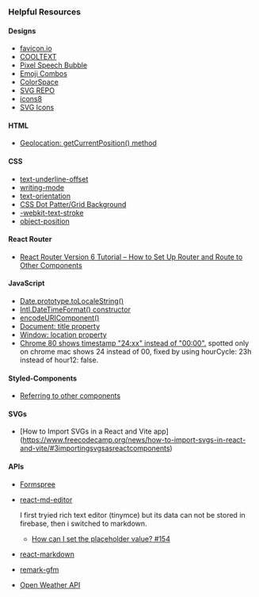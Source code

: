 ### Helpful Resources

#### Designs

- [favicon.io](https://favicon.io/favicon-generator/)
- [COOLTEXT](https://cooltext.top/)
- [Pixel Speech Bubble](https://pixelspeechbubble.com/)
- [Emoji Combos](https://emojicombos.com/)
- [ColorSpace](https://mycolor.space/)
- [SVG REPO](https://www.svgrepo.com/)
- [icons8](https://icons8.com/icons)
- [SVG Icons](https://fontawesomeicons.com/svg/icons)

#### HTML

- [Geolocation: getCurrentPosition() method](https://developer.mozilla.org/en-US/docs/Web/API/Geolocation/getCurrentPosition)

#### CSS

- [text-underline-offset](https://developer.mozilla.org/en-US/docs/Web/CSS/text-underline-offset)
- [writing-mode](https://developer.mozilla.org/en-US/docs/Web/CSS/writing-mode)
- [text-orientation](https://developer.mozilla.org/en-US/docs/Web/CSS/text-orientation)
- [CSS Dot Patter/Grid Background](https://codepen.io/edmundojr/pen/xOYJGw)
- [-webkit-text-stroke](https://developer.mozilla.org/en-US/docs/Web/CSS/-webkit-text-stroke)
- [object-position](https://developer.mozilla.org/en-US/docs/Web/CSS/object-position)

#### React Router

- [React Router Version 6 Tutorial – How to Set Up Router and Route to Other Components](https://www.freecodecamp.org/news/how-to-use-react-router-version-6/)

#### JavaScript

- [Date.prototype.toLocaleString()](https://developer.mozilla.org/en-US/docs/Web/JavaScript/Reference/Global_Objects/Date/toLocaleString)
- [Intl.DateTimeFormat() constructor](https://developer.mozilla.org/en-US/docs/Web/JavaScript/Reference/Global_Objects/Intl/DateTimeFormat/DateTimeFormat)
- [encodeURIComponent()](https://developer.mozilla.org/en-US/docs/Web/JavaScript/Reference/Global_Objects/encodeURIComponent)
- [Document: title property](https://developer.mozilla.org/en-US/docs/Web/API/Document/title)
- [Window: location property](https://developer.mozilla.org/en-US/docs/Web/API/Window/location)
- [Chrome 80 shows timestamp "24:xx" instead of "00:00".](https://support.google.com/chrome/thread/29828561/chrome-80-shows-timestamp-24-xx-instead-of-00-00?hl=en)
  spotted only on chrome mac shows 24 instead of 00, fixed by using hourCycle: 23h instead of hour12: false.

#### Styled-Components

- [Referring to other components](https://styled-components.com/docs/advanced#referring-to-other-components)

#### SVGs

- [How to Import SVGs in a React and Vite app] (https://www.freecodecamp.org/news/how-to-import-svgs-in-react-and-vite/#3importingsvgsasreactcomponents)

#### APIs

- [Formspree](https://formspree.io/)
- [react-md-editor](https://uiwjs.github.io/react-md-editor/)

  I first tryied rich text editor (tinymce) but its data can not be stored in firebase, then i switched to markdown.

  - [How can I set the placeholder value? #154](https://github.com/uiwjs/react-md-editor/issues/154)

- [react-markdown](https://github.com/remarkjs/react-markdown)
- [remark-gfm](https://github.com/remarkjs/remark-gfm)
- [Open Weather API](https://openweathermap.org/)
